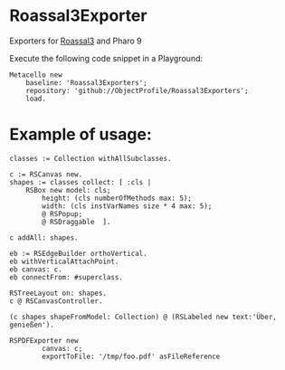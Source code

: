# Roassal3Exporter
Exporters for [Roassal3](https://github.com/ObjectProfile/Roassal3) and Pharo 9


Execute the following code snippet in a Playground:

```Smalltalk
Metacello new
    baseline: 'Roassal3Exporters';
    repository: 'github://ObjectProfile/Roassal3Exporters';
    load.
``` 


# Example of usage:
```Smalltalk
classes := Collection withAllSubclasses.

c := RSCanvas new.
shapes := classes collect: [ :cls |
	RSBox new model: cls; 
		height: (cls numberOfMethods max: 5);
		width: (cls instVarNames size * 4 max: 5); 
		@ RSPopup;
		@ RSDraggable  ].
	
c addAll: shapes.

eb := RSEdgeBuilder orthoVertical.
eb withVerticalAttachPoint.
eb canvas: c.
eb connectFrom: #superclass.

RSTreeLayout on: shapes.
c @ RSCanvasController.

(c shapes shapeFromModel: Collection) @ (RSLabeled new text:'Über, genießen').

RSPDFExporter new
		canvas: c;
		exportToFile: '/tmp/foo.pdf' asFileReference

```        
